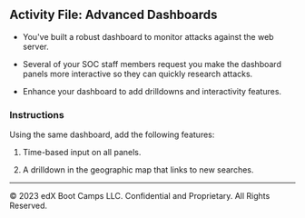 ## Activity File: Advanced Dashboards

- You've built a robust dashboard to monitor attacks against the web server. 

- Several of your SOC staff members request you make the dashboard panels more interactive so they can quickly research attacks.

- Enhance your dashboard to add drilldowns and interactivity features.

### Instructions

Using the same dashboard, add the following features:

1. Time-based input on all panels.

2. A drilldown in the geographic map that links to new searches.

---
&copy; 2023 edX Boot Camps LLC. Confidential and Proprietary. All Rights Reserved.  
